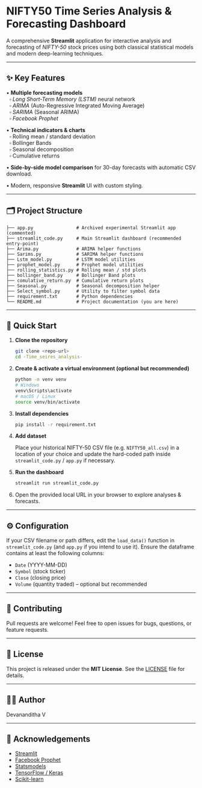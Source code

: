 # NIFTY50 Time Series Analysis & Forecasting Dashboard

A comprehensive **Streamlit** application for interactive analysis and forecasting of *NIFTY-50* stock prices using both classical statistical models and modern deep-learning techniques.

---

## ✨ Key Features

• **Multiple forecasting models**  
&nbsp;&nbsp;▫️ *Long Short-Term Memory (LSTM)* neural network  
&nbsp;&nbsp;▫️ *ARIMA* (Auto-Regressive Integrated Moving Average)  
&nbsp;&nbsp;▫️ *SARIMA* (Seasonal ARIMA)  
&nbsp;&nbsp;▫️ *Facebook Prophet*

• **Technical indicators & charts**  
&nbsp;&nbsp;▫️ Rolling mean / standard deviation  
&nbsp;&nbsp;▫️ Bollinger Bands  
&nbsp;&nbsp;▫️ Seasonal decomposition  
&nbsp;&nbsp;▫️ Cumulative returns

• **Side-by-side model comparison** for 30-day forecasts with automatic CSV download.

• Modern, responsive **Streamlit** UI with custom styling.

---

## 🗂️ Project Structure

```
├── app.py                # Archived experimental Streamlit app (commented)
├── streamlit_code.py     # Main Streamlit dashboard (recommended entry-point)
├── Arima.py              # ARIMA helper functions
├── Sarims.py             # SARIMA helper functions
├── Lstm_model.py         # LSTM model utilities
├── prophet_model.py      # Prophet model utilities
├── rolling_statistics.py # Rolling mean / std plots
├── bollinger_band.py     # Bollinger Band plots
├── comulative_return.py  # Cumulative return plots
├── Seasonal.py           # Seasonal decomposition helper
├── Select_symbol.py      # Utility to filter symbol data
├── requirement.txt       # Python dependencies
└── README.md             # Project documentation (you are here)
```

---

## 🚀 Quick Start

1. **Clone the repository**

   ```bash
   git clone <repo-url>
   cd -Time_seires_analysis-
   ```

2. **Create & activate a virtual environment (optional but recommended)**

   ```bash
   python -m venv venv
   # Windows
   venv\Scripts\activate
   # macOS / Linux
   source venv/bin/activate
   ```

3. **Install dependencies**

   ```bash
   pip install -r requirement.txt
   ```

4. **Add dataset**

   Place your historical NIFTY-50 CSV file (e.g. `NIFTY50_all.csv`) in a location of your choice and update the hard-coded path inside `streamlit_code.py` / `app.py` if necessary.

5. **Run the dashboard**

   ```bash
   streamlit run streamlit_code.py
   ```

6. Open the provided local URL in your browser to explore analyses & forecasts.

---

## ⚙️ Configuration

If your CSV filename or path differs, edit the `load_data()` function in `streamlit_code.py` (and `app.py` if you intend to use it). Ensure the dataframe contains at least the following columns:

- `Date` (YYYY-MM-DD)
- `Symbol` (stock ticker)
- `Close` (closing price)
- `Volume` (quantity traded) – optional but recommended

---

## 📝 Contributing

Pull requests are welcome! Feel free to open issues for bugs, questions, or feature requests.

---

## 📄 License

This project is released under the **MIT License**. See the [LICENSE](LICENSE) file for details.

---

## 👩‍💻 Author

Devananditha V

---

## 🤝 Acknowledgements

- [Streamlit](https://streamlit.io)
- [Facebook Prophet](https://github.com/facebook/prophet)
- [Statsmodels](https://www.statsmodels.org)
- [TensorFlow / Keras](https://www.tensorflow.org)
- [Scikit-learn](https://scikit-learn.org)

